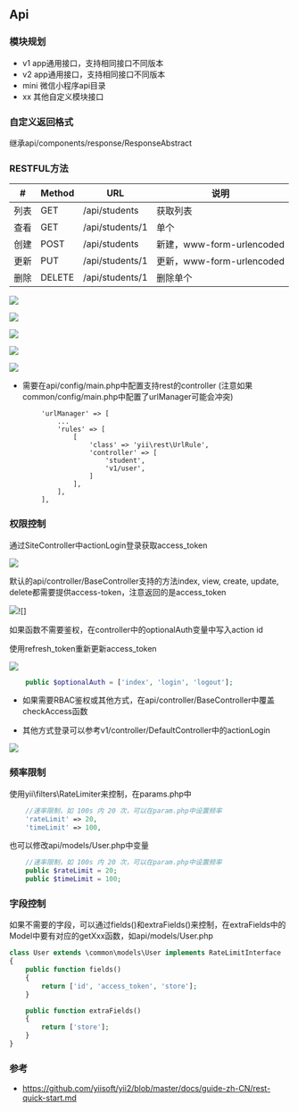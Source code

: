 Api
-------


### 模块规划

- v1 app通用接口，支持相同接口不同版本
- v2 app通用接口，支持相同接口不同版本
- mini 微信小程序api目录
- xx 其他自定义模块接口


### 自定义返回格式

继承api/components/response/ResponseAbstract


### RESTFUL方法
 
|  #   | Method  | URL  | 说明  |
|  ----  | ----  |  ---- |  ---- |
| 列表  | GET | /api/students | 获取列表 |
| 查看  | GET | /api/students/1 | 单个 |
| 创建  | POST | /api/students | 新建，www-form-urlencoded |
| 更新  | PUT | /api/students/1 | 更新，www-form-urlencoded |
| 删除  | DELETE | /api/students/1 | 删除单个 |


![](images/api-rest-index.png)

![](images/api-rest-view.png)

![](images/api-rest-post.png)

![](images/api-rest-put.png)

![](images/api-rest-delete.png)

- 需要在api/config/main.php中配置支持rest的controller (注意如果common/config/main.php中配置了urlManager可能会冲突)

```
        'urlManager' => [
            ...
            'rules' => [
                [
                    'class' => 'yii\rest\UrlRule',
                    'controller' => [
                        'student',
                        'v1/user',
                    ]
                ],
            ],
        ],
```

### 权限控制

通过SiteController中actionLogin登录获取access_token

![](images/api-login.png)

默认的api/controller/BaseController支持的方法index, view, create, update, delete都需要提供access-token，注意返回的是access_token

![](images/api-access-token.png)![]

如果函数不需要鉴权，在controller中的optionalAuth变量中写入action id

使用refresh_token重新更新access_token

![](images/api-refresh-token.png)


```php
    public $optionalAuth = ['index', 'login', 'logout'];
```

- 如果需要RBAC鉴权或其他方式，在api/controller/BaseController中覆盖checkAccess函数


- 其他方式登录可以参考v1/controller/DefaultController中的actionLogin

![](images/api-login-email.png)

### 频率限制

使用yii\filters\RateLimiter来控制，在params.php中

```php
    //速率限制，如 100s 内 20 次，可以在param.php中设置频率
    'rateLimit' => 20,
    'timeLimit' => 100,
```

也可以修改api/models/User.php中变量

```php
    //速率限制，如 100s 内 20 次，可以在param.php中设置频率
    public $rateLimit = 20;
    public $timeLimit = 100;

```

### 字段控制

如果不需要的字段，可以通过fields()和extraFields()来控制，在extraFields中的Model中要有对应的getXxx函数，如api/models/User.php

```php
class User extends \common\models\User implements RateLimitInterface
{
    public function fields()
    {
        return ['id', 'access_token', 'store'];
    }

    public function extraFields()
    {
        return ['store'];
    }
}
```





### 参考

- https://github.com/yiisoft/yii2/blob/master/docs/guide-zh-CN/rest-quick-start.md
